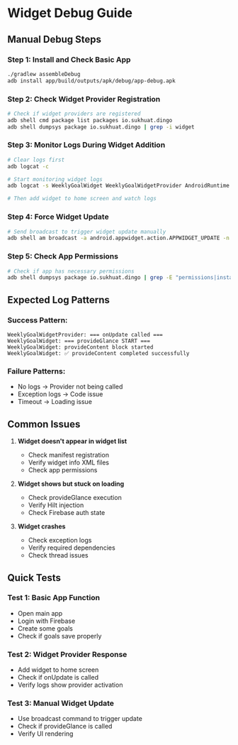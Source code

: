 # Widget Debug Guide

## Manual Debug Steps

### Step 1: Install and Check Basic App
```bash
./gradlew assembleDebug
adb install app/build/outputs/apk/debug/app-debug.apk
```

### Step 2: Check Widget Provider Registration
```bash
# Check if widget providers are registered
adb shell cmd package list packages io.sukhuat.dingo
adb shell dumpsys package io.sukhuat.dingo | grep -i widget
```

### Step 3: Monitor Logs During Widget Addition
```bash
# Clear logs first
adb logcat -c

# Start monitoring widget logs
adb logcat -s WeeklyGoalWidget WeeklyGoalWidgetProvider AndroidRuntime System.out:I

# Then add widget to home screen and watch logs
```

### Step 4: Force Widget Update
```bash
# Send broadcast to trigger widget update manually
adb shell am broadcast -a android.appwidget.action.APPWIDGET_UPDATE -n io.sukhuat.dingo/.widget.WeeklyGoalWidgetProvider
```

### Step 5: Check App Permissions
```bash
# Check if app has necessary permissions
adb shell dumpsys package io.sukhuat.dingo | grep -E "permissions|install"
```

## Expected Log Patterns

### Success Pattern:
```
WeeklyGoalWidgetProvider: === onUpdate called ===
WeeklyGoalWidget: === provideGlance START ===  
WeeklyGoalWidget: provideContent block started
WeeklyGoalWidget: ✅ provideContent completed successfully
```

### Failure Patterns:
- No logs → Provider not being called
- Exception logs → Code issue
- Timeout → Loading issue

## Common Issues

1. **Widget doesn't appear in widget list**
   - Check manifest registration
   - Verify widget info XML files
   - Check app permissions

2. **Widget shows but stuck on loading**
   - Check provideGlance execution
   - Verify Hilt injection
   - Check Firebase auth state

3. **Widget crashes**
   - Check exception logs
   - Verify required dependencies
   - Check thread issues

## Quick Tests

### Test 1: Basic App Function
- Open main app
- Login with Firebase
- Create some goals
- Check if goals save properly

### Test 2: Widget Provider Response  
- Add widget to home screen
- Check if onUpdate is called
- Verify logs show provider activation

### Test 3: Manual Widget Update
- Use broadcast command to trigger update
- Check if provideGlance is called
- Verify UI rendering